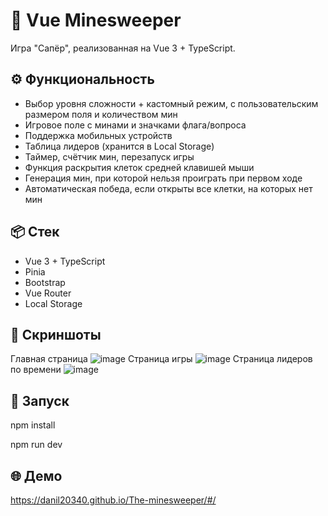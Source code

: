 # 🧨 Vue Minesweeper

Игра "Сапёр", реализованная на Vue 3 + TypeScript.

## ⚙️ Функциональность

- Выбор уровня сложности + кастомный режим, с пользовательским размером поля и количеством мин
- Игровое поле с минами и значками флага/вопроса
- Поддержка мобильных устройств
- Таблица лидеров (хранится в Local Storage)
- Таймер, счётчик мин, перезапуск игры
- Функция раскрытия клеток средней клавишей мыши
- Генерация мин, при которой нельзя проиграть при первом ходе
- Автоматическая победа, если открыты все клетки, на которых нет мин

## 📦 Стек

- Vue 3 + TypeScript
- Pinia
- Bootstrap
- Vue Router
- Local Storage

## 📸 Скриншоты

Главная страница
![image](https://github.com/user-attachments/assets/50d91c8b-5beb-4f8a-a847-b95368993b8a)
Страница игры
![image](https://github.com/user-attachments/assets/ae86a563-c1f6-477c-b08b-71e231cc04ad)
Страница лидеров по времени
![image](https://github.com/user-attachments/assets/c15ffdc0-6e3d-4fff-b912-0ce81a9621e4)

## 🚀 Запуск

npm install

npm run dev

## 🌐 Демо
https://danil20340.github.io/The-minesweeper/#/
